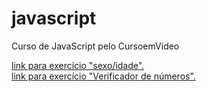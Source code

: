 # javascript
 Curso de JavaScript pelo CursoemVideo

 <a href="https://denisvalmeida.github.io/javascript/Exercicios/Exerc%C3%ADcioPratico/ex015b/exP.html"> link para exercício "sexo/idade". </a>
<br>
 <a href="https://denisvalmeida.github.io/javascript/Exercicios/Aula16_ex/exercicio/exP.html"> link para exercício "Verificador de números". </a>
